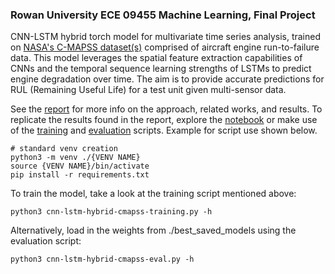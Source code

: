 ### Rowan University ECE 09455 Machine Learning, Final Project

CNN-LSTM hybrid torch model for multivariate time series analysis, trained on [NASA's C-MAPSS dataset(s)](https://ntrs.nasa.gov/api/citations/20150007677/downloads/20150007677.pdf) comprised of aircraft engine run-to-failure data. This model leverages the spatial feature extraction capabilities of CNNs and the temporal sequence learning strengths of LSTMs to predict engine degradation over time. The aim is to provide accurate predictions for RUL (Remaining Useful Life) for a test unit given multi-sensor data. 

See the [report](https://github.com/jerbo2/cnn-lstm-hybrid-cmapss-rul/blob/master/Beal%20CNN-LSTM%20Hybrid%20Model%20for%20Predictive%20Analytics.pdf) for more info on the approach, related works, and results. To replicate the results found in the report, explore the [notebook](https://github.com/jerbo2/cnn-lstm-hybrid-cmapss-rul/blob/master/cnn-lstn-hybrid-cmapss.ipynb) or make use of the [training](https://github.com/jerbo2/cnn-lstm-hybrid-cmapss-rul/blob/master/cnn-lstm-hybrid-cmapss-training.py) and [evaluation](https://github.com/jerbo2/cnn-lstm-hybrid-cmapss-rul/blob/master/cnn-lstm-hybrid-cmapss-eval.py) scripts. Example for script use shown below.

```
# standard venv creation
python3 -m venv ./{VENV NAME}
source {VENV NAME}/bin/activate
pip install -r requirements.txt
```

To train the model, take a look at the training script mentioned above:

```
python3 cnn-lstm-hybrid-cmapss-training.py -h
```

Alternatively, load in the weights from ./best_saved_models using the evaluation script:

```
python3 cnn-lstm-hybrid-cmapss-eval.py -h
```